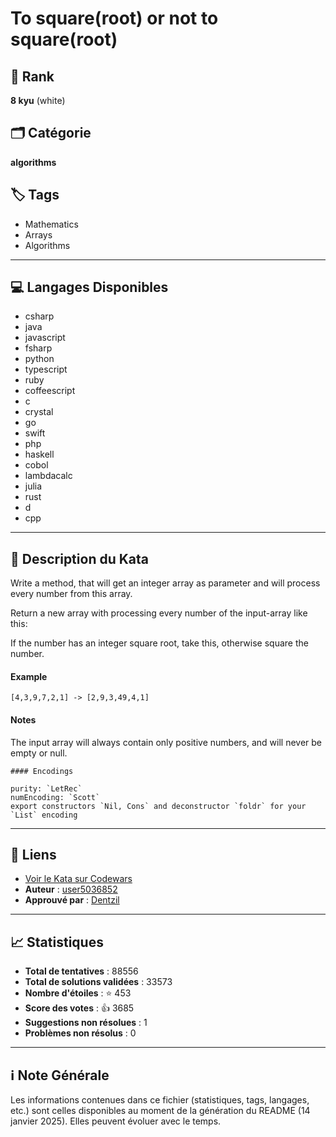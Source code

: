 # To square(root) or not to square(root)

## 🏅 Rank
**8 kyu** (white)

## 🗂️ Catégorie
**algorithms**

## 🏷️ Tags
- Mathematics
- Arrays
- Algorithms

---

## 💻 Langages Disponibles
- csharp
- java
- javascript
- fsharp
- python
- typescript
- ruby
- coffeescript
- c
- crystal
- go
- swift
- php
- haskell
- cobol
- lambdacalc
- julia
- rust
- d
- cpp

---

## 📜 Description du Kata

Write a method, that will get an integer array as parameter and will process every number from this array.

Return a new array with processing every number of the input-array like this:

If the number has an integer square root, take this, otherwise square the number.

#### Example

```
[4,3,9,7,2,1] -> [2,9,3,49,4,1]
```

#### Notes

The input array will always contain only positive numbers, and will never be empty or null.

~~~if:lambdacalc
#### Encodings

purity: `LetRec`  
numEncoding: `Scott`  
export constructors `Nil, Cons` and deconstructor `foldr` for your `List` encoding  
~~~

---

## 🔗 Liens
- [Voir le Kata sur Codewars](https://www.codewars.com/kata/57f6ad55cca6e045d2000627)
- **Auteur** : [user5036852](https://www.codewars.com/users/user5036852)
- **Approuvé par** : [Dentzil](https://www.codewars.com/users/Dentzil)

---

## 📈 Statistiques
- **Total de tentatives** : 88556
- **Total de solutions validées** : 33573
- **Nombre d'étoiles** : ⭐ 453
- **Score des votes** : 👍 3685
- **Suggestions non résolues** : 1
- **Problèmes non résolus** : 0

---

## ℹ️ Note Générale
Les informations contenues dans ce fichier (statistiques, tags, langages, etc.) sont celles disponibles au moment de la génération du README (14 janvier 2025). Elles peuvent évoluer avec le temps.
